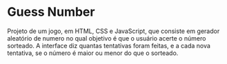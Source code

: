 # Guess Number

Projeto de um jogo, em HTML, CSS e JavaScript, que consiste em gerador aleatório de numero no qual objetivo é que o usuário acerte o número sorteado. A interface diz quantas tentativas foram feitas, e a cada nova tentativa, se o número é maior ou menor do que o sorteado.
